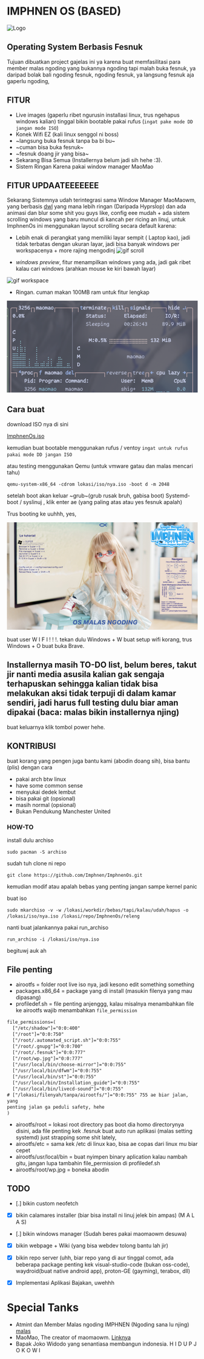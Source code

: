 # IMPHNEN OS (BASED)
![Logo](media/imphnen.png) 
## Operating System Berbasis Fesnuk

Tujuan dibuatkan project gajelas ini ya karena buat memfasilitasi para member malas ngoding yang bukannya ngoding tapi malah buka fesnuk, ya daripad bolak bali ngoding fesnuk, ngoding fesnuk, ya langsung fesnuk aja gaperlu ngoding, 

## FITUR
- Live images (gaperlu ribet ngurusin installasi linux, trus ngehapus windows kalian) tinggal bikin bootable pakai rufus (``ingat pake mode DD jangan mode ISO``)
- Konek Wifi EZ (kali linux senggol ni boss)
- ~langsung buka fesnuk tanpa ba bi bu~
- ~cuman bisa buka fesnuk~
- ~fesnuk doang jir yang bisa~
- Sekarang Bisa Semua (Installernya belum jadi sih hehe :3).
- Sistem Ringan Karena pakai window manager MaoMao




## FITUR UPDAATEEEEEEE
Sekarang Sistemnya udah terintegrasi sama Window Manager MaoMaowm, yang berbasis [dwl](https://codeberg.org/dwl/dwl) yang mana lebih ringan (Daripada Hyprslop) dan ada animasi dan blur some shit you guys like, config eee mudah + ada sistem scrolling windows yang baru muncul di kancah per ricing an linuj, untuk ImphnenOs ini menggunakan layout scrolling secara default karena: 

- Lebih enak di perangkat yang memiliki layar sempit ( Laptop kao), jadi tidak terbatas dengan ukuran layar, jadi bisa banyak windows per workspacenya + more rajing mengodinj
![gif scroll](media/scroll.gif)

- *windows preview*, fitur menampilkan windows yang ada, jadi gak ribet kalau cari windows (arahkan mouse ke kiri bawah layar)

![gif workspace](media/preview.gif)

- Ringan. cuman makan 100MB ram untuk fitur lengkap

![maomao maomao](media/maomao.png)


## Cara buat
download ISO nya di sini

[ImphnenOs.iso](https://github.com/IMPHNEN/ImphnenOs/releases/download/Beta/ImphnenOs-2025.03.11-x86_64.iso) 

kemudian buat bootable menggunakan rufus / ventoy
``ingat untuk rufus pakai mode DD jangan ISO``
 
atau testing menggunakan Qemu (untuk vmware gatau dan malas mencari tahu)

```
qemu-system-x86_64 -cdrom lokasi/iso/nya.iso -boot d -m 2048
```


setelah boot akan keluar ~grub~(grub rusak bruh, gabisa boot) Systemd-boot / syslinuj , klik enter ae (yang paling atas atau yes fesnuk apalah)


Trus booting ke uuhhh, yes, 

![wollpeper](media/wallpaper_imphnenos.png)


buat user W I F I ! ! !. tekan dulu Windows + W buat setup wifi korang, trus Windows + O buat buka Brave.


## Installernya masih TO-DO list, belum beres, takut jir nanti media asusila kalian gak sengaja terhapuskan sehingga kalian tidak bisa melakukan aksi tidak terpuji di dalam kamar sendiri, jadi harus full testing dulu biar aman dipakai (baca: malas bikin installernya njing)

buat keluarnya klik tombol power hehe.

## KONTRIBUSI
buat korang yang pengen juga bantu kami (abodin doang sih), bisa bantu (plis)
dengan cara
- pakai arch btw linux 
- have some common sense
- menyukai dedek lembut
- bisa pakai git (opsional)
- masih normal (opsional)
- Bukan Pendukung Manchester United

### HOW-TO

install dulu archiso
```
sudo pacman -S archiso
```
sudah tuh clone ni repo
```
git clone https://github.com/Imphnen/ImphnenOs.git
```
kemudian modif atau apalah bebas yang penting jangan sampe kernel panic

buat iso
```
sudo mkarchiso -v -w /lokasi/workdir/bebas/tapi/kalau/udah/hapus -o
/lokasi/iso/nya.iso /lokasi/repo/ImphnenOs/releng

```
nanti buat jalankannya pakai run_archiso
```
run_archiso -i /lokasi/iso/nya.iso
```

begituwj
auk ah

## File penting
- airootfs = folder root live iso nya, jadi kesono edit something something
- packages.x86_64 = package yang di install (masukin filenya yang mau dipasang)
- profiledef.sh = file penting anjenggg, kalau misalnya menambahkan file ke
  airootfs wajib menambahkan ``file_permission`` 
```
file_permissions=(
  ["/etc/shadow"]="0:0:400"
  ["/root"]="0:0:750"
  ["/root/.automated_script.sh"]="0:0:755"
  ["/root/.gnupg"]="0:0:700"
  ["/root/.fesnuk"]="0:0:777"
  ["/root/wp.jpg"]="0:0:777"
  ["/usr/local/bin/choose-mirror"]="0:0:755"
  ["/usr/local/bin/dfwm"]="0:0:755"
  ["/usr/local/bin/st"]="0:0:755"
  ["/usr/local/bin/Installation_guide"]="0:0:755"
  ["/usr/local/bin/livecd-sound"]="0:0:755"
# ["/lokasi/filenyah/tanpa/airootfs/"]="0:0:755" 755 ae biar jalan, yang
penting jalan ga peduli safety, hehe
)
```
- airootfs/root = lokasi root directory pas boot dia homo directorynya disini,
  ada file penting kek .fesnuk buat auto run aplikasi (malas setting systemd)
just strapping some shit lately,
- airootfs/etc = sama kek /etc di linux kao, bisa ae copas dari linux mu biar
  cepet
- airootfs/usr/local/bin = buat nyimpen binary aplication kalau nambah gitu,
  jangan lupa tambahin file_permission di profiledef.sh
- airootfs/root/wp.jpg = boneka abodin

## TODO

- [.] bikin custom neofetch
- [x] bikin calamares installer (biar bisa install ni linuj jelek bin ampas) (M A L A S)
- [.] bikin windows manager (Sudah beres pakai maomaowm desuwa)
- [x] bikin webpage + Wiki (yang bisa webdev tolong bantu lah jir)
- [x] bikin repo server (uhh, biar repo yang di aur tinggal comot, ada beberapa package penting kek visual-studio-code (bukan oss-code), waydroid(buat native android app), proton-GE (gayming), terabox, dll)
- [x] Implementasi Aplikasi Bajakan, uwehhh



# Special Tanks
- Atmint dan Member Malas ngoding IMPHNEN (Ngoding sana lu njing) [malas](https://niyaniya.moe)
- MaoMao, The creator of maomaowm. [Linknya](https://github.com/DreamMaoMao/maomaowm)
- Bapak Joko Widodo yang senantiasa membangun indonesia. H I D U P  J O K O W I

